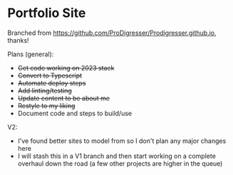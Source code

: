 # Portfolio Site

Branched from <https://github.com/ProDigresser/Prodigresser.github.io>, thanks!

Plans (general):

* ~~Get code working on 2023 stack~~
* ~~Convert to Typescript~~
* ~~Automate deploy steps~~
* ~~Add linting/testing~~
* ~~Update content to be about me~~
* ~~Restyle to my liking~~
* Document code and steps to build/use

V2:

* I've found better sites to model from so I don't plan any major changes here
* I will stash this in a V1 branch and then start working on a complete overhaul down the road (a few other projects are higher in the queue)
